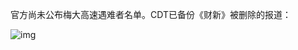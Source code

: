 官方尚未公布梅大高速遇难者名单。CDT已备份《财新》被删除的报道：


![img](https://chinadigitaltimes.net/chinese/files/2024/05/20240511_dailyquote.png)

